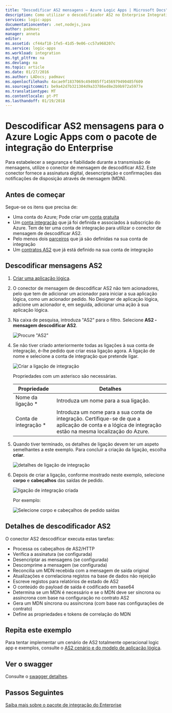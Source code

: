 ```yaml
---
title: "Descodificar AS2 mensagens – Azure Logic Apps | Microsoft Docs"
description: Como utilizar o descodificador AS2 no Enterprise Integration Pack para o Azure Logic Apps
services: logic-apps
documentationcenter: .net,nodejs,java
author: padmavc
manager: anneta
editor: 
ms.assetid: cf44af18-1fe5-41d5-9e06-cc57a968207c
ms.service: logic-apps
ms.workload: integration
ms.tgt_pltfrm: na
ms.devlang: na
ms.topic: article
ms.date: 01/27/2016
ms.author: LADocs; padmavc
ms.openlocfilehash: 4acae9f1837069c494985ff1456979490485f609
ms.sourcegitcommit: be9a42d7b321304d9a33786ed8e2b9b972a5977e
ms.translationtype: MT
ms.contentlocale: pt-PT
ms.lasthandoff: 01/19/2018
---
```

# <a name="decode-as2-messages-for-azure-logic-apps-with-the-enterprise-integration-pack"></a>Descodificar AS2 mensagens para o Azure Logic Apps com o pacote de integração do Enterprise 

Para estabelecer a segurança e fiabilidade durante a transmissão de mensagens, utilize o conector de mensagem de descodificar AS2. Este conector fornece a assinatura digital, desencriptação e confirmações das notificações de disposição através de mensagem (MDN).

## <a name="before-you-start"></a>Antes de começar

Segue-se os itens que precisa de:

* Uma conta do Azure; Pode criar um [conta gratuita](https://azure.microsoft.com/free)
* Um [conta integração](logic-apps-enterprise-integration-create-integration-account.md) que já foi definida e associados à subscrição do Azure. Tem de ter uma conta de integração para utilizar o conector de mensagem de descodificar AS2.
* Pelo menos dois [parceiros](logic-apps-enterprise-integration-partners.md) que já são definidas na sua conta de integração
* Um [contratos AS2](logic-apps-enterprise-integration-as2.md) que já está definido na sua conta de integração

## <a name="decode-as2-messages"></a>Descodificar mensagens AS2

1. [Criar uma aplicação lógica](../logic-apps/quickstart-create-first-logic-app-workflow.md).

2. O conector de mensagem de descodificar AS2 não tem acionadores, pelo que tem de adicionar um acionador para iniciar a sua aplicação lógica, como um acionador pedido. No Designer de aplicação lógica, adicione um acionador e, em seguida, adicionar uma ação à sua aplicação lógica.

3.  Na caixa de pesquisa, introduza "AS2" para o filtro. Selecione **AS2 - mensagem descodificar AS2**.
   
    ![Procure "AS2"](media/logic-apps-enterprise-integration-as2-decode/as2decodeimage1.png)

4. Se não tiver criado anteriormente todas as ligações à sua conta de integração, é-lhe pedido que criar essa ligação agora. A ligação de nome e selecione a conta de integração que pretende ligar.
   
    ![Criar a ligação de integração](media/logic-apps-enterprise-integration-as2-decode/as2decodeimage2.png)

    Propriedades com um asterisco são necessárias.

    | Propriedade | Detalhes |
    | --- | --- |
    | Nome da ligação * |Introduza um nome para a sua ligação. |
    | Conta de integração * |Introduza um nome para a sua conta de integração. Certifique-se de que a aplicação de conta e a lógica de integração estão na mesma localização do Azure. |

5.  Quando tiver terminado, os detalhes de ligação devem ter um aspeto semelhantes a este exemplo. Para concluir a criação da ligação, escolha **criar**.

    ![detalhes de ligação de integração](media/logic-apps-enterprise-integration-as2-decode/as2decodeimage3.png)

6. Depois de criar a ligação, conforme mostrado neste exemplo, selecione **corpo** e **cabeçalhos** das saídas de pedido.
   
    ![ligação de integração criada](media/logic-apps-enterprise-integration-as2-decode/as2decodeimage4.png) 

    Por exemplo:

    ![Selecione corpo e cabeçalhos de pedido saídas](media/logic-apps-enterprise-integration-as2-decode/as2decodeimage5.png) 

## <a name="as2-decoder-details"></a>Detalhes de descodificador AS2

O conector AS2 descodificar executa estas tarefas: 

* Processa os cabeçalhos de AS2/HTTP
* Verifica a assinatura (se configurada)
* Desencriptar as mensagens (se configurada)
* Descomprime a mensagem (se configurada)
* Reconcilia um MDN recebida com a mensagem de saída original
* Atualizações e correlaciona registos na base de dados não rejeição
* Escreve registos para relatórios de estado de AS2
* O conteúdo do payload de saída é codificado em base64
* Determina se um MDN é necessário e se o MDN deve ser síncrona ou assíncrona com base na configuração no contrato AS2
* Gera um MDN síncrona ou assíncrona (com base nas configurações de contrato)
* Define as propriedades e tokens de correlação do MDN

## <a name="try-this-sample"></a>Repita este exemplo

Para tentar implementar um cenário de AS2 totalmente operacional logic app e exemplos, consulte o [AS2 cenário e do modelo de aplicação lógica](https://azure.microsoft.com/documentation/templates/201-logic-app-as2-send-receive/).

## <a name="view-the-swagger"></a>Ver o swagger
Consulte o [swagger detalhes](/connectors/as2/). 

## <a name="next-steps"></a>Passos Seguintes
[Saiba mais sobre o pacote de integração do Enterprise](logic-apps-enterprise-integration-overview.md) 

